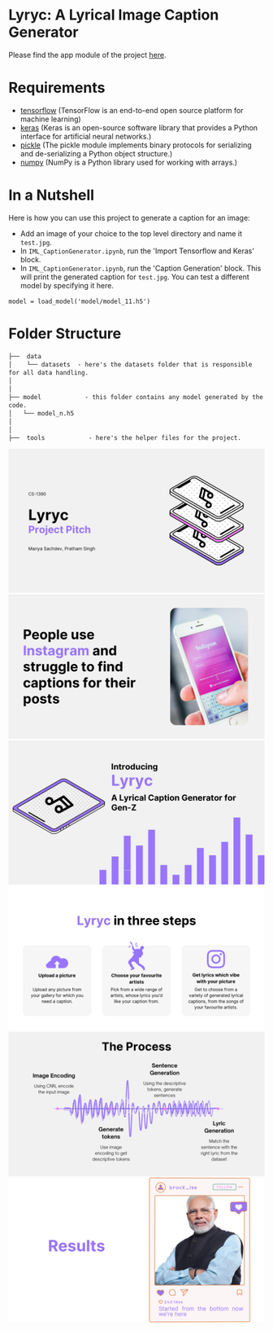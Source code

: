 # Lyryc: A Lyrical Image Caption Generator

Please find the app module of the project [here](https://github.com/singhpratham72/Lyryc.git).

# Requirements
- [tensorflow](https://github.com/tensorflow/tensorflow) (TensorFlow is an end-to-end open source platform for machine learning)
- [keras](https://github.com/keras-team/keras) (Keras is an open-source software library that provides a Python interface for artificial neural networks.)
- [pickle](https://github.com/python/cpython/blob/3.10/Lib/pickle.py) (The pickle module implements binary protocols for serializing and de-serializing a Python object structure.)
- [numpy](https://github.com/numpy/numpy) (NumPy is a Python library used for working with arrays.)

# In a Nutshell   
Here is how you can use this project to generate a caption for an image:
- Add an image of your choice to the top level directory and name it `test.jpg`.
- In `IML_CaptionGenerator.ipynb`, run the 'Import Tensorflow and Keras' block.
- In `IML_CaptionGenerator.ipynb`, run the 'Caption Generation' block. This will print the generated caption for `test.jpg`. You can test a different model by specifying it here.
``` 
model = load_model('model/model_11.h5')
``` 

# Folder Structure
```
├──  data
│    └── datasets  - here's the datasets folder that is responsible for all data handling.
│
│
├── model            - this folder contains any model generated by the code.
│   └── model_n.h5
│   
│ 
├──  tools            - here's the helper files for the project.
```

![slide1](https://github.com/singhpratham72/Lyryc/blob/c8fe0506ef7983cbe3e42bc5db91f4e9e8a6a7ad/lyrycslides/Lyryc_page-0001.jpg)
![slide2](https://github.com/singhpratham72/Lyryc/blob/c8fe0506ef7983cbe3e42bc5db91f4e9e8a6a7ad/lyrycslides/Lyryc_page-0002.jpg)
![slide3](https://github.com/singhpratham72/Lyryc/blob/c8fe0506ef7983cbe3e42bc5db91f4e9e8a6a7ad/lyrycslides/Lyryc_page-0003.jpg)
![slide4](https://github.com/singhpratham72/Lyryc/blob/c8fe0506ef7983cbe3e42bc5db91f4e9e8a6a7ad/lyrycslides/Lyryc_page-0004.jpg)
![slide5](https://github.com/singhpratham72/Lyryc/blob/c8fe0506ef7983cbe3e42bc5db91f4e9e8a6a7ad/lyrycslides/Lyryc_page-0005.jpg)
![slide6](https://github.com/singhpratham72/Lyryc/blob/c8fe0506ef7983cbe3e42bc5db91f4e9e8a6a7ad/lyrycslides/Lyryc_page-0006.jpg)
